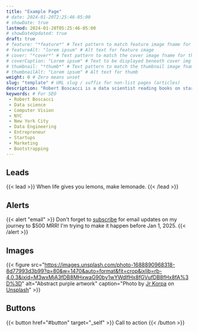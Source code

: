 ```yaml
---
title: "Example Page"
# date: 2024-01-20T2:25:46-05:00
# showDate: true
lastmod: 2024-01-20T05:25:46-05:00
# showDateUpdated: true
draft: true
# feature: "*feature*" # Text pattern to match feature image fname for article
# featureAlt: "lorem ipsum" # Alt text for feature image
# cover: "*cover*" # Text pattern to match the cover image fname for this article
# coverCaption: "Lorem ipsum" # Text to be displayed beneath cover img
# thumbnail: "*thumb*" # Text pattern to match the thumbnail image fname for this article
# thumbnailAlt: "Lorem ipsum" # Alt text for thumb
weight: 0 # Zero means unset
slug: "template" # URL slug / suffix for non-list pages (articles)
description: "Robert Boscacci is a data scientist reading books on startups and micro-saas" # Keep to 150-160 chars
keywords: # For SEO
 - Robert Boscacci
 - Data science
 - Computer Vision
 - NYC
 - New York City
 - Data Engineering
 - Entrepreneur
 - Startups
 - Marketing
 - Bootstrapping
---
```


## Leads

{{< lead >}}
When life gives you lemons, make lemonade.
{{< /lead >}}

## Alerts

{{< alert "email" >}}
Don't forget to [subscribe](https://twitter.com/jpanther) for email updates on my journey to $500 MRR! I'm trying to make it happen before Jan 1, 2025.
{{< /alert >}}

## Images

{{< figure
    src="https://images.unsplash.com/photo-1688890968318-8d77993d3b99?q=80&w=1470&auto=format&fit=crop&ixlib=rb-4.0.3&ixid=M3wxMjA3fDB8MHxwaG90by1wYWdlfHx8fGVufDB8fHx8fA%3D%3D"
    alt="Abstract purple artwork"
    caption="Photo by [Jr Korpa](https://unsplash.com/@jrkorpa) on [Unsplash](https://unsplash.com/)"
    >}}

## Buttons

{{< button href="#button" target="_self" >}}
Call to action
{{< /button >}}
